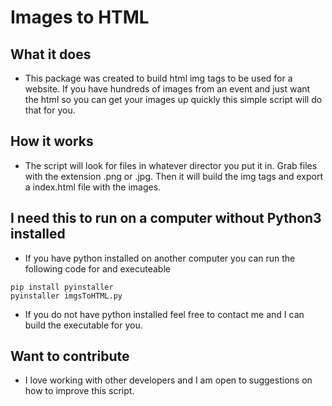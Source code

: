 # Images to HTML

## What it does

* This package was created to build html img tags to be used for a website. If you have hundreds of images from an event and just want the html so you can get your images up quickly this simple script will do that for you. 

## How it works

* The script will look for files in whatever director you put it in. Grab files with the extension .png or .jpg. Then it will build the img tags and export a index.html file with the images. 

## I need this to run on a computer without Python3 installed

* If you have python installed on another computer you can run the following code for and executeable

```
pip install pyinstaller
pyinstaller imgsToHTML.py
```
* If you do not have python installed feel free to contact me and I can build the executable for you. 

## Want to contribute

* I love working with other developers and I am open to suggestions on how to improve this script. 